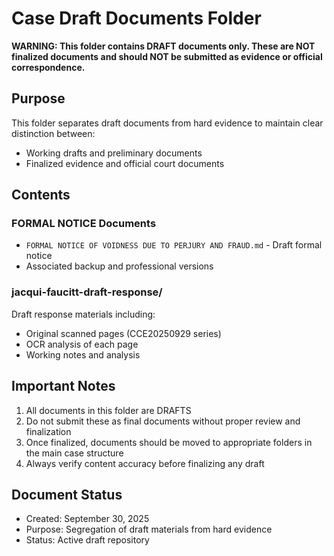 # Case Draft Documents Folder

**WARNING: This folder contains DRAFT documents only. These are NOT finalized documents and should NOT be submitted as evidence or official correspondence.**

## Purpose
This folder separates draft documents from hard evidence to maintain clear distinction between:
- Working drafts and preliminary documents
- Finalized evidence and official court documents

## Contents

### FORMAL NOTICE Documents
- `FORMAL NOTICE OF VOIDNESS DUE TO PERJURY AND FRAUD.md` - Draft formal notice
- Associated backup and professional versions

### jacqui-faucitt-draft-response/
Draft response materials including:
- Original scanned pages (CCE20250929 series)
- OCR analysis of each page
- Working notes and analysis

## Important Notes
1. All documents in this folder are DRAFTS
2. Do not submit these as final documents without proper review and finalization
3. Once finalized, documents should be moved to appropriate folders in the main case structure
4. Always verify content accuracy before finalizing any draft

## Document Status
- Created: September 30, 2025
- Purpose: Segregation of draft materials from hard evidence
- Status: Active draft repository